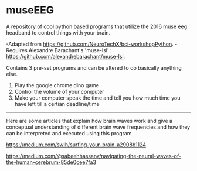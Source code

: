 # museEEG
A repository of cool python based programs that utilize the 2016 muse eeg headband to control things with your brain. 


-Adapted from https://github.com/NeuroTechX/bci-workshopPython. 
-Requires Alexandre Barachant's 'muse-lsl' : https://github.com/alexandrebarachant/muse-lsl.



Contains 3 pre-set programs and can be altered to do basically anything else.

1. Play the google chrome dino game
2. Control the volume of your computer
3. Make your computer speak the time and tell you how much time you have left till a certian deadline/time

---

Here are some articles that explain how brain waves work and give a conceptual understanding of different brain wave frequencies and how they can be interpreted and executed using this program


https://medium.com/swlh/surfing-your-brain-a2908b1124

https://medium.com/@sabeehhassany/navigating-the-neural-waves-of-the-human-cerebrum-85de0cee7fa3
